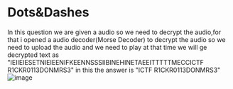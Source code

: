 # Dots&Dashes
In this question we are given a audio so we need to decrypt the audio,for that i opened a audio decoder(Morse Decoder) to decrypt the audio so we need to upload the audio and we need to play at that time we will ge decrypted text as "IEIIEIESETNIEIEENIFKEENNSSSIIBINEHINETAEEITTTTTMECCICTF R1CKR0113DONMRS3" in this the answer is "ICTF R1CKR0113DONMRS3"
![image](https://user-images.githubusercontent.com/92683901/176277591-027f309d-db5f-4a53-920e-861ecc409619.png)
